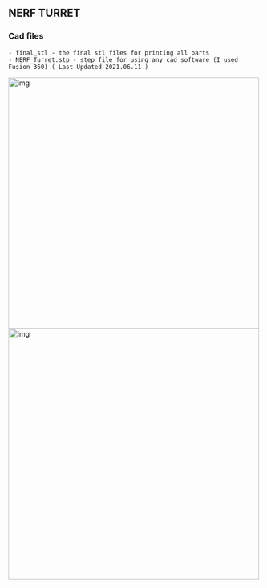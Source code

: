 ## **NERF TURRET**
### Cad files
	- final_stl - the final stl files for printing all parts 
	- NERF_Turret.stp - step file for using any cad software (I used Fusion 360) ( Last Updated 2021.06.11 )



<img src="https://raw.githubusercontent.com/barak-t/nerf_turret/main/img/NERF_Turret_explode.gif" alt="img" width="500"/>
<img src="https://github.com/barak-t/nerf_turret/blob/main/img/NERF_Turret_travel_and_build.gif?raw=true" alt="img" width="500"/>
